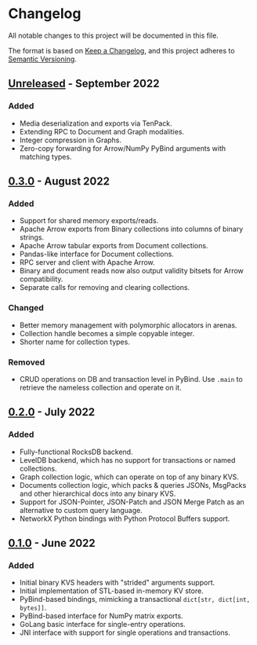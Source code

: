 # Changelog

All notable changes to this project will be documented in this file.

The format is based on [Keep a Changelog](https://keepachangelog.com/en/1.0.0/),
and this project adheres to [Semantic Versioning](https://semver.org/spec/v2.0.0.html).

## [Unreleased] - September 2022

### Added

- Media deserialization and exports via TenPack.
- Extending RPC to Document and Graph modalities.
- Integer compression in Graphs.
- Zero-copy forwarding for Arrow/NumPy PyBind arguments with matching types.

## [0.3.0] - August 2022

### Added

- Support for shared memory exports/reads.
- Apache Arrow exports from Binary collections into columns of binary strings.
- Apache Arrow tabular exports from Document collections.
- Pandas-like interface for Document collections.
- RPC server and client with Apache Arrow.
- Binary and document reads now also output validity bitsets for Arrow compatibility.
- Separate calls for removing and clearing collections.

### Changed

- Better memory management with polymorphic allocators in arenas.
- Collection handle becomes a simple copyable integer.
- Shorter name for collection types.

### Removed

- CRUD operations on DB and transaction level in PyBind. Use `.main` to retrieve the nameless collection and operate on it.

## [0.2.0] - July 2022

### Added

- Fully-functional RocksDB backend.
- LevelDB backend, which has no support for transactions or named collections.
- Graph collection logic, which can operate on top of any binary KVS.
- Documents collection logic, which packs & queries JSONs, MsgPacks and other hierarchical docs into any binary KVS.
- Support for JSON-Pointer, JSON-Patch and JSON Merge Patch as an alternative to custom query language.
- NetworkX Python bindings with Python Protocol Buffers support.

## [0.1.0] - June 2022

### Added

- Initial binary KVS headers with "strided" arguments support.
- Initial implementation of STL-based in-memory KV store.
- PyBind-based bindings, mimicking a transactional `dict[str, dict[int, bytes]]`.
- PyBind-based interface for NumPy matrix exports.
- GoLang basic interface for single-entry operations.
- JNI interface with support for single operations and transactions.

[Unreleased]: https://github.com/unum-cloud/UKV/compare/v0.3.0...HEAD
[0.3.0]: https://github.com/unum-cloud/UKV/compare/v0.2.0...v0.3.0
[0.2.0]: https://github.com/unum-cloud/UKV/compare/v0.1.0...v0.2.0
[0.1.0]: https://github.com/unum-cloud/UKV/releases/tag/v0.1.0
